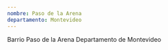 ```yaml
---
nombre: Paso de la Arena
departamento: Montevideo
---
```


Barrio Paso de la Arena
Departamento de Montevideo
